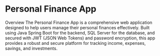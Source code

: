 # Personal Finance App
Overview
The Personal Finance App is a comprehensive web application designed to help users manage their personal finances effectively. Built using Java Spring Boot for the backend, SQL Server for the database, and secured with JWT (JSON Web Tokens) and password encryption, this app provides a robust and secure platform for tracking income, expenses, savings, and investments.

